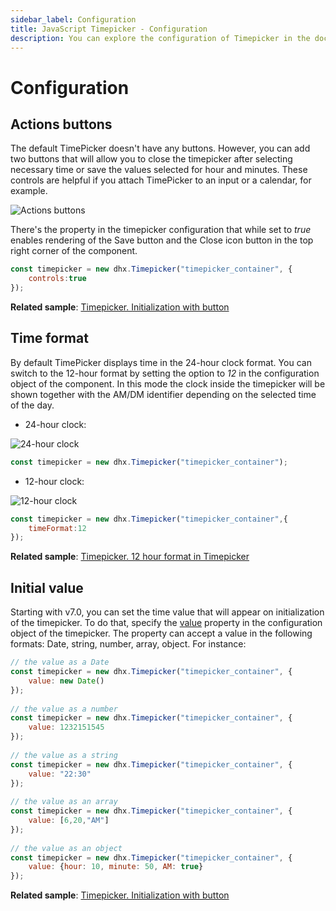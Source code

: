 ```yaml
---
sidebar_label: Configuration
title: JavaScript Timepicker - Configuration 
description: You can explore the configuration of Timepicker in the documentation of the DHTMLX JavaScript UI library. Browse developer guides and API reference, try out code examples and live demos, and download a free 30-day evaluation version of DHTMLX Suite.
---
```


# Configuration

## Actions buttons

The default TimePicker doesn't have any buttons. However, you can add two buttons that will allow you to close the timepicker after selecting necessary time or save the values selected for hour and minutes.
These controls are helpful if you attach TimePicker to an input or a calendar, for example.

![Actions buttons](../assets/timepicker/dhx_timepicker.png)

There's the [](timepicker/api/timepicker_controls_config.md) property in the timepicker configuration that while set to *true* enables rendering of the Save button and the Close icon button in the top right corner of the component.

~~~js {2}
const timepicker = new dhx.Timepicker("timepicker_container", {
    controls:true
});
~~~

**Related sample**: [Timepicker. Initialization with button
](https://snippet.dhtmlx.com/3d5u4cxx)

## Time format

By default TimePicker displays time in the 24-hour clock format. You can switch to the 12-hour format by setting the [](timepicker/api/timepicker_timeformat_config.md) option to *12* in the configuration object of the component.
In this mode the clock inside the timepicker will be shown together with the AM/DM identifier depending on the selected time of the day. 

- 24-hour clock:

![24-hour clock](../assets/timepicker/amdm_false.png)

~~~js
const timepicker = new dhx.Timepicker("timepicker_container");
~~~

- 12-hour clock:

![12-hour clock](../assets/timepicker/amdm_true.png)

~~~js {2}
const timepicker = new dhx.Timepicker("timepicker_container",{
    timeFormat:12
});
~~~

**Related sample**: [Timepicker. 12 hour format in Timepicker](https://snippet.dhtmlx.com/u9ge1a4z)

## Initial value

Starting with v7.0, you can set the time value that will appear on initialization of the timepicker. To do that, specify the [value](timepicker/api/timepicker_value_config.md) property in the configuration object of the timepicker. The property can accept a value in the following formats: Date, string, number, array, object. For instance:

~~~js
// the value as a Date 
const timepicker = new dhx.Timepicker("timepicker_container", {
    value: new Date()
});
 
// the value as a number
const timepicker = new dhx.Timepicker("timepicker_container", {
    value: 1232151545
});
 
// the value as a string
const timepicker = new dhx.Timepicker("timepicker_container", {
    value: "22:30"
});
 
// the value as an array
const timepicker = new dhx.Timepicker("timepicker_container", {
    value: [6,20,"AM"]
});
 
// the value as an object
const timepicker = new dhx.Timepicker("timepicker_container", {
    value: {hour: 10, minute: 50, AM: true}
});
~~~

**Related sample**: [Timepicker. Initialization with button](https://snippet.dhtmlx.com/3d5u4cxx)
